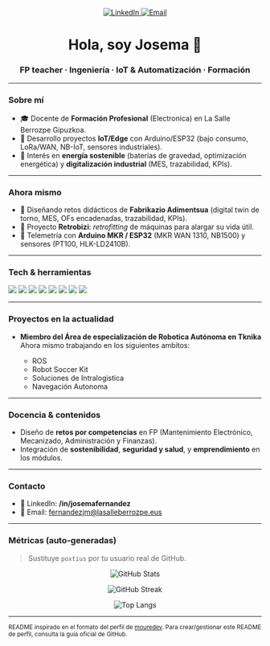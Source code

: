 <!-- Banner / Hero -->
<p align="center">
  <a href="https://www.linkedin.com/in/josemafernandez/" target="_blank">
    <img src="https://img.shields.io/badge/LinkedIn-Josema%20Fern%C3%A1ndez-0A66C2?style=for-the-badge&logo=linkedin" alt="LinkedIn"/>
  </a>
  <a href="mailto:fernandezjm@lasalleberrozpe.eus" target="_blank">
    <img src="https://img.shields.io/badge/Email-Contacto-EA4335?style=for-the-badge&logo=gmail&logoColor=white" alt="Email"/>
  </a>
</p>

<h1 align="center">Hola, soy Josema 👋</h1>
<h3 align="center">FP teacher · Ingeniería · IoT & Automatización · Formación </h3>

---

### Sobre mí

- 🎓 Docente de **Formación Profesional** (Electronica) en La Salle Berrozpe Gipuzkoa.  
- 🔧 Desarrollo proyectos **IoT/Edge** con Arduino/ESP32 (bajo consumo, LoRa/WAN, NB-IoT, sensores industriales).  
- 🌱 Interés en **energía sostenible** (baterías de gravedad, optimización energética) y **digitalización industrial** (MES, trazabilidad, KPIs).  

---

### Ahora mismo

- 🏫 Diseñando retos didácticos de **Fabrikazio Adimentsua** (digital twin de torno, MES, OFs encadenadas, trazabilidad, KPIs).  
- 🧰 Proyecto **Retrobizi**: _retrofitting_ de máquinas para alargar su vida útil.  
- 📡 Telemetría con **Arduino MKR / ESP32** (MKR WAN 1310, NB1500) y sensores (PT100, HLK-LD2410B).

---

### Tech & herramientas

<p>
  <!-- Lenguajes -->
  <img src="https://img.shields.io/badge/Python-3776AB?logo=python&logoColor=white" />
  <img src="https://img.shields.io/badge/Arduino-00979D?logo=arduino&logoColor=white" />
  <img src="https://img.shields.io/badge/ESP32-000000?logo=espressif&logoColor=white" />
  <!-- HW/IoT -->
  <img src="https://img.shields.io/badge/LoRaWAN-1F2E3A?logo=thethingsnetwork&logoColor=white" />
  <img src="https://img.shields.io/badge/NB--IoT-6C3?logo=signal&logoColor=white" />
  <img src="https://img.shields.io/badge/I2C/SPI/UART-333?logo=protocols&logoColor=white" />
  <img src="https://img.shields.io/badge/Sensores-PT100%20%7C%20HDC1080%20%7C%20LD2410B-555" />
  <!-- Datos / MS 365 -->
  <img src="https://img.shields.io/badge/Power%20BI-FFC107?logo=powerbi&logoColor=black" />
</p>

---

### Proyectos en la actualidad

- **Miembro del Área de especialización de Robotica Autónoma en Tknika** Ahora mismo trabajando en los siguientes ambitos:
 
  - ROS
  - Robot Soccer Kit
  - Soluciones de Intralogistica
  - Navegación Autonoma

---

### Docencia & contenidos

- Diseño de **retos por competencias** en FP (Mantenimiento Electrónico, Mecanizado, Administración y Finanzas).  
- Integración de **sostenibilidad**, **seguridad y salud**, y **emprendimiento** en los módulos.  

---

### Contacto

- 💼 LinkedIn: **/in/josemafernandez**  
- 📧 Email: fernandezjm@lasalleberrozpe.eus  

---

### Métricas (auto-generadas)

> Sustituye `poxtius` por tu usuario real de GitHub.

<p align="center">
  <img src="https://github-readme-stats.vercel.app/api?username=poxtius&show_icons=true&hide_title=true" alt="GitHub Stats" />
</p>
<p align="center">
  <img src="https://github-readme-streak-stats.herokuapp.com/?user=poxtius" alt="GitHub Streak" />
</p>
<p align="center">
  <img src="https://github-readme-stats.vercel.app/api/top-langs/?username=poxtius&layout=compact" alt="Top Langs" />
</p>

---

<sub>README inspirado en el formato del perfil de <a href="https://github.com/mouredev">mouredev</a>. Para crear/gestionar este README de perfil, consulta la guía oficial de GitHub.</sub>
